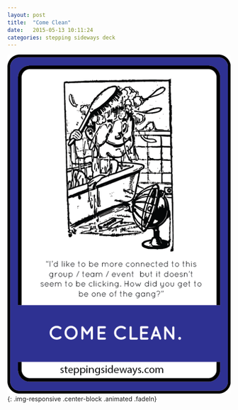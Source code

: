 ```yaml
---
layout: post
title:  "Come Clean"
date:   2015-05-13 10:11:24
categories: stepping sideways deck
---
```

![Come Clean: “I’d like to be more connected to this group / team / event  but it doesn’t seem to be clicking. How did you get to be one of the gang?”](https://github.com/steppingsideways/steppingsideways.github.io/blob/master/images/Medium_Sized_Images/come_clean.png?raw=true){: .img-responsive .center-block .animated .fadeIn}
